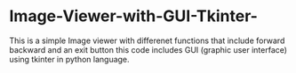 # Image-Viewer-with-GUI-Tkinter-
This is a simple Image viewer with differenet functions that include forward backward and an exit button this code includes GUI (graphic user interface) using tkinter in python language.
